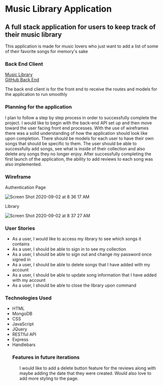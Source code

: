 <!DOCTYPE html>
<html>
<body>
<h1><strong>Music Library Application</strong></h1>
<h2>A full stack application for users to keep track of their music library</h2>
<p>This application is made for music lovers who just want to add a list of some of their favorite songs for memory's sake</p>

<h3>Back End Client</h3>
<a href="https://vast-atoll-95071.herokuapp.com/">Music Library</a>
<br>
<a href="https://github.com/ItsAllDari/music-library">GitHub Back End</a>
<p>The back end client is for the front end to receive the routes and models for the application to run smoothly</p>

<h3>Planning for the application</h3>
<p>I plan to follow a step by step process in order to successfully complete the project. I would like to begin with the back-end API set up and then move toward the user facing front end processes. With the use of wireframes there was a solid understanding of how the application should look like upon completion. There should be models for each user to have their own songs that should be specific to them. The user should be able to successfully add songs, see what is inside of their collection and also delete any songs they no longer enjoy. After successfully completing the first launch of the application, the ability to add reviews to each song was also implemented.</p>

<h3>Wireframe</h3>
<p>Authentication Page</p>

![Screen Shot 2020-09-02 at 8 36 17 AM](https://user-images.githubusercontent.com/58965588/91981835-65f73b00-ecf7-11ea-8f77-99b0fa023cd1.png)

<p>Library</p>

![Screen Shot 2020-09-02 at 8 37 27 AM](https://user-images.githubusercontent.com/58965588/91981960-8fb06200-ecf7-11ea-9f0f-5d0483f9c874.png)

<h3>User Stories</h3>
<ul>
<li>As a user, I would like to access my library to see which songs it contains</li>
<li>As a user, I should be able to sign in to see my collection</li>
<li>As a user, I should be able to sign out and change my password once signed in</li>
<li>As a user, I should be able to delete songs that I have added with my account</li>
<li>As a user, I should be able to update song information that I have added with my account</li>
<li>As a user, I should be able to close the library upon command</li>
</ul>

<h3>Technologies Used</h3>
<ul>
<li>HTML</li>
<li>MongoDB</li>
<li>CSS</li>
<li>JavaScript</li>
<li>JQuery</li>
<li>RESTful API</li>
<li>Express</li>
<li>Handlebars</li>

<h3>Features in future iterations</h3>
<ul>
<p>I would like to add a delete button feature for the reviews along with maybe adding the date that they were created. Would also love to add more styling to the page.</p>
</ul>
</html>
</body>
